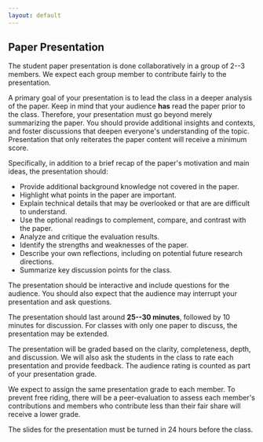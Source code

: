 ```yaml
---
layout: default
---
```


## Paper Presentation

The student paper presentation is done collaboratively in a group of 2--3
members. We expect each group member to contribute fairly to the presentation.

A primary goal of your presentation is to lead the class in a deeper analysis of
the paper. Keep in mind that your audience **has** read the paper prior to the class.
Therefore, your presentation must go beyond merely summarizing the paper. You should
provide additional insights and contexts, and foster discussions that deepen
everyone's understanding of the topic. <span class="text-danger">Presentation that 
only reiterates the paper content will receive a minimum score</span>.

Specifically, in addition to a brief recap of the paper's motivation and main
ideas, the presentation should:

<ul class="text-primary">
	<li>Provide additional background knowledge not covered in the paper.</li>
	<li>Highlight what points in the paper are important.</li>
	<li>Explain technical details that may be overlooked or that are are difficult to understand.</li>
	<li>Use the optional readings to complement, compare, and contrast with the paper.</li>
	<li>Analyze and critique the evaluation results.</li>
	<li>Identify the strengths and weaknesses of the paper.</li>
	<li>Describe your own reflections, including on potential future research directions.</li>
	<li>Summarize key discussion points for the class.</li>
</ul>

The presentation should be interactive and include questions for the audience.
You should also expect that the audience may interrupt your presentation and
ask questions.

The presentation should last around **25--30 minutes**, followed by 10 minutes
for discussion. For classes with only one paper to discuss, the presentation
may be extended.

The presentation will be graded based on the clarity, completeness, depth, and
discussion. We will also ask the students in the class to rate each
presentation and provide feedback. The audience rating is counted as part of
your presentation grade.

We expect to assign the same presentation grade to each member. To
prevent free riding, there will be a peer-evaluation to assess each member's
contributions and members who contribute less than their fair share will receive 
a lower grade.

The slides for the presentation must be turned in <span class="text-danger">24
hours</span> before the class. 
